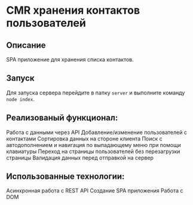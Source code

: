 # CMR хранения контактов пользователей

## Описание
SPA приложение для хранения списка контактов.

## Запуск
Для запуска сервера перейдите в папку `server` и выполните команду `node index`.

## Реализованый функционал:
Работа с данными через API
Добавление/изменение пользователей с контактами
Сортировка данных на стороне клиента
Поиск с автодополнением и навигация по выпадающему меню при помощи клавиатуры
Переход на страницы пользователей без перезагрузки страницы
Валидация данных перед отправкой на сервер

## Использованные технологии:
Асинхронная работа с REST API
Создание SPA приложения
Работа с DOM
